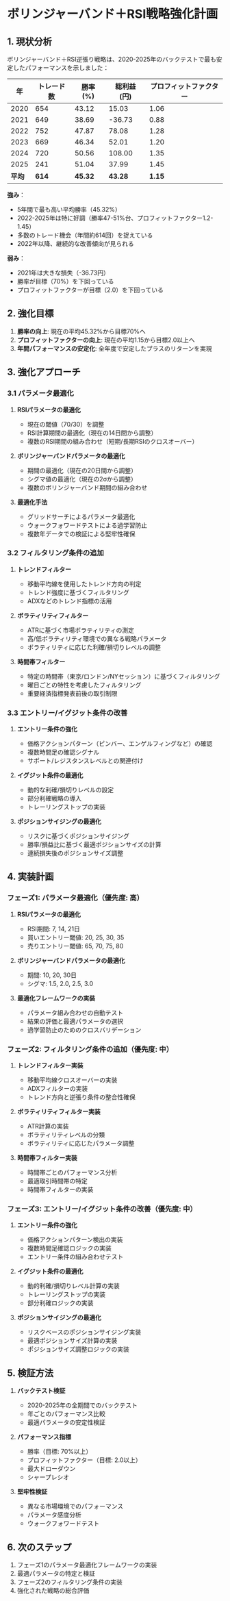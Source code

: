 # ボリンジャーバンド＋RSI戦略強化計画

## 1. 現状分析

ボリンジャーバンド＋RSI逆張り戦略は、2020-2025年のバックテストで最も安定したパフォーマンスを示しました：

| 年 | トレード数 | 勝率 (%) | 総利益 (円) | プロフィットファクター |
|----|------------|----------|------------|------------------------|
| 2020 | 654 | 43.12 | 15.03 | 1.06 |
| 2021 | 649 | 38.69 | -36.73 | 0.88 |
| 2022 | 752 | 47.87 | 78.08 | 1.28 |
| 2023 | 669 | 46.34 | 52.01 | 1.20 |
| 2024 | 720 | 50.56 | 108.00 | 1.35 |
| 2025 | 241 | 51.04 | 37.99 | 1.45 |
| **平均** | **614** | **45.32** | **43.28** | **1.15** |

**強み**：
- 5年間で最も高い平均勝率（45.32%）
- 2022-2025年は特に好調（勝率47-51%台、プロフィットファクター1.2-1.45）
- 多数のトレード機会（年間約614回）を捉えている
- 2022年以降、継続的な改善傾向が見られる

**弱み**：
- 2021年は大きな損失（-36.73円）
- 勝率が目標（70%）を下回っている
- プロフィットファクターが目標（2.0）を下回っている

## 2. 強化目標

1. **勝率の向上**: 現在の平均45.32%から目標70%へ
2. **プロフィットファクターの向上**: 現在の平均1.15から目標2.0以上へ
3. **年間パフォーマンスの安定化**: 全年度で安定したプラスのリターンを実現

## 3. 強化アプローチ

### 3.1 パラメータ最適化

1. **RSIパラメータの最適化**
   - 現在の閾値（70/30）を調整
   - RSI計算期間の最適化（現在の14日間から調整）
   - 複数のRSI期間の組み合わせ（短期/長期RSIのクロスオーバー）

2. **ボリンジャーバンドパラメータの最適化**
   - 期間の最適化（現在の20日間から調整）
   - シグマ値の最適化（現在の2σから調整）
   - 複数のボリンジャーバンド期間の組み合わせ

3. **最適化手法**
   - グリッドサーチによるパラメータ最適化
   - ウォークフォワードテストによる過学習防止
   - 複数年データでの検証による堅牢性確保

### 3.2 フィルタリング条件の追加

1. **トレンドフィルター**
   - 移動平均線を使用したトレンド方向の判定
   - トレンド強度に基づくフィルタリング
   - ADXなどのトレンド指標の活用

2. **ボラティリティフィルター**
   - ATRに基づく市場ボラティリティの測定
   - 高/低ボラティリティ環境での異なる戦略パラメータ
   - ボラティリティに応じた利確/損切りレベルの調整

3. **時間帯フィルター**
   - 特定の時間帯（東京/ロンドン/NYセッション）に基づくフィルタリング
   - 曜日ごとの特性を考慮したフィルタリング
   - 重要経済指標発表前後の取引制限

### 3.3 エントリー/イグジット条件の改善

1. **エントリー条件の強化**
   - 価格アクションパターン（ピンバー、エンゲルフィングなど）の確認
   - 複数時間足の確認シグナル
   - サポート/レジスタンスレベルとの関連付け

2. **イグジット条件の最適化**
   - 動的な利確/損切りレベルの設定
   - 部分利確戦略の導入
   - トレーリングストップの実装

3. **ポジションサイジングの最適化**
   - リスクに基づくポジションサイジング
   - 勝率/損益比に基づく最適ポジションサイズの計算
   - 連続損失後のポジションサイズ調整

## 4. 実装計画

### フェーズ1: パラメータ最適化（優先度: 高）

1. **RSIパラメータの最適化**
   - RSI期間: 7, 14, 21日
   - 買いエントリー閾値: 20, 25, 30, 35
   - 売りエントリー閾値: 65, 70, 75, 80

2. **ボリンジャーバンドパラメータの最適化**
   - 期間: 10, 20, 30日
   - シグマ: 1.5, 2.0, 2.5, 3.0

3. **最適化フレームワークの実装**
   - パラメータ組み合わせの自動テスト
   - 結果の評価と最適パラメータの選択
   - 過学習防止のためのクロスバリデーション

### フェーズ2: フィルタリング条件の追加（優先度: 中）

1. **トレンドフィルター実装**
   - 移動平均線クロスオーバーの実装
   - ADXフィルターの実装
   - トレンド方向と逆張り条件の整合性確保

2. **ボラティリティフィルター実装**
   - ATR計算の実装
   - ボラティリティレベルの分類
   - ボラティリティに応じたパラメータ調整

3. **時間帯フィルター実装**
   - 時間帯ごとのパフォーマンス分析
   - 最適取引時間帯の特定
   - 時間帯フィルターの実装

### フェーズ3: エントリー/イグジット条件の改善（優先度: 中）

1. **エントリー条件の強化**
   - 価格アクションパターン検出の実装
   - 複数時間足確認ロジックの実装
   - エントリー条件の組み合わせテスト

2. **イグジット条件の最適化**
   - 動的利確/損切りレベル計算の実装
   - トレーリングストップの実装
   - 部分利確ロジックの実装

3. **ポジションサイジングの最適化**
   - リスクベースのポジションサイジング実装
   - 最適ポジションサイズ計算の実装
   - ポジションサイズ調整ロジックの実装

## 5. 検証方法

1. **バックテスト検証**
   - 2020-2025年の全期間でのバックテスト
   - 年ごとのパフォーマンス比較
   - 最適パラメータの安定性検証

2. **パフォーマンス指標**
   - 勝率（目標: 70%以上）
   - プロフィットファクター（目標: 2.0以上）
   - 最大ドローダウン
   - シャープレシオ

3. **堅牢性検証**
   - 異なる市場環境でのパフォーマンス
   - パラメータ感度分析
   - ウォークフォワードテスト

## 6. 次のステップ

1. フェーズ1のパラメータ最適化フレームワークの実装
2. 最適パラメータの特定と検証
3. フェーズ2のフィルタリング条件の実装
4. 強化された戦略の総合評価

